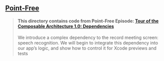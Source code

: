 ## [Point-Free](https://www.pointfree.co)

> #### This directory contains code from Point-Free Episode: [Tour of the Composable Architecture 1.0: Dependencies](https://www.pointfree.co/episodes/ep248-tour-of-the-composable-architecture-1-0-dependencies)
>
> We introduce a complex dependency to the record meeting screen: speech recognition. We will begin to integrate this dependency into our app’s logic, and show how to control it for Xcode previews and tests
